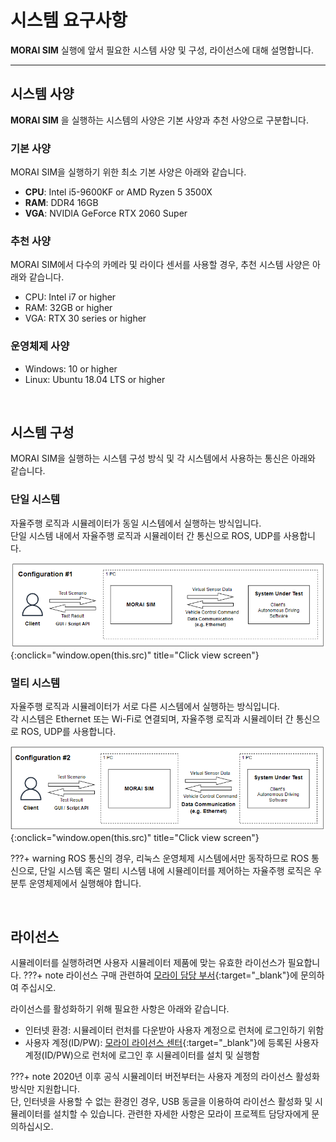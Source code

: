 # 시스템 요구사항
 **MORAI SIM** 실행에 앞서 필요한 시스템 사양 및 구성, 라이선스에 대해 설명합니다.

---

## 시스템 사양
**MORAI SIM** 을 실행하는 시스템의 사양은 기본 사양과 추천 사양으로 구분합니다.

### 기본 사양
MORAI SIM을 실행하기 위한 최소 기본 사양은 아래와 같습니다.
>
- **CPU**: Intel i5-9600KF or AMD Ryzen 5 3500X
- **RAM**: DDR4 16GB
- **VGA**: NVIDIA GeForce RTX 2060 Super

### 추천 사양
MORAI SIM에서 다수의 카메라 및 라이다 센서를 사용할 경우, 추천 시스템 사양은 아래와 같습니다.
> 
- CPU: Intel i7 or higher
- RAM: 32GB  or higher
- VGA: RTX 30 series or higher

###  운영체제 사양
>
- Windows: 10 or higher
- Linux: Ubuntu 18.04 LTS or higher

<br>

## 시스템 구성
MORAI SIM을 실행하는 시스템 구성 방식 및 각 시스템에서 사용하는 통신은 아래와 같습니다.

### 단일 시스템
자율주행 로직과 시뮬레이터가 동일 시스템에서 실행하는 방식입니다. <Br>
단일 시스템 내에서 자율주행 로직과 시뮬레이터 간 통신으로 ROS, UDP를 사용합니다.

![Image title](../img/getting-singlesystem.png){:onclick="window.open(this.src)" title="Click view screen"}

### 멀티 시스템
자율주행 로직과 시뮬레이터가 서로 다른 시스템에서 실행하는 방식입니다. <Br>
각 시스템은 Ethernet 또는 Wi-Fi로 연결되며, 자율주행 로직과 시뮬레이터 간 통신으로 ROS, UDP를 사용합니다.

![Image title](../img/getting-multisystem.png){:onclick="window.open(this.src)" title="Click view screen"}

???+ warning
    ROS 통신의 경우, 리눅스 운영체제 시스템에서만 동작하므로 ROS 통신으로, 단일 시스템 혹은 멀티 시스템 내에 시뮬레이터를 제어하는 자율주행 로직은 우분투 운영체제에서 실행해야 합니다.

 <br>

## 라이선스
시뮬레이터를 실행하려면 사용자 시뮬레이터 제품에 맞는 유효한 라이선스가 필요합니다.
???+ note
    라이선스 구매 관련하여 [모라이 담당 부서](https://moraisim.typeform.com/to/RrF9RIFl){:target="_blank"}에 문의하여 주십시오.

라이선스를 활성화하기 위해 필요한 사항은 아래와 같습니다. 

- 인터넷 환경: 시뮬레이터 런처를 다운받아 사용자 계정으로 런처에 로그인하기 위함
- 사용자 계정(ID/PW): [모라이 라이선스 센터](https://dev-admin.morai-sim.com/#/sign){:target="_blank"}에 등록된 사용자 계정(ID/PW)으로 런처에 로그인 후 시뮬레이터를 설치 및 실행함

???+ note 
    2020년 이후 공식 시뮬레이터 버전부터는 사용자 계정의 라이선스 활성화 방식만 지원합니다. <br>
    단, 인터넷을 사용할 수 없는 환경인 경우, USB 동글을 이용하여 라이선스 활성화 및 시뮬레이터를 설치할 수 있습니다. 관련한 자세한 사항은 모라이 프로젝트 담당자에게 문의하십시오.


